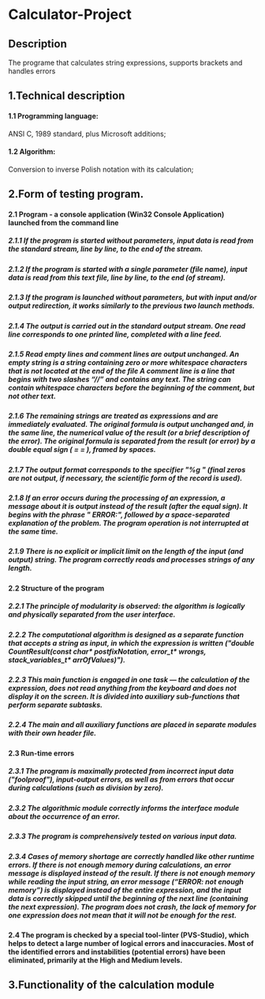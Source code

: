 # Calculator-Project

Description
-----------

The programe that calculates string expressions, supports brackets and handles errors


1.Technical description
---------------------

#### **1.1** Programming language:
  ANSI C, 1989 standard, plus Microsoft additions;
#### **1.2** Algorithm:
  Conversion to inverse Polish notation with its calculation;
  
  
2.Form of testing program.
--------------------------

#### 2.1 Program - a console application (Win32 Console Application) launched from the command line

##### **2.1.1** If the program is started without parameters, input data is read from the standard stream, line by line, to the end of the stream.
##### **2.1.2** If the program is started with a single parameter (file name), input data is read from this text file, line by line, to the end (of stream).
##### **2.1.3** If the program is launched without parameters, but with input and/or output redirection, it works similarly to the previous two launch methods.
##### **2.1.4** The output is carried out in the standard output stream. One read line corresponds to one printed line, completed with a line feed.
##### **2.1.5** Read empty lines and comment lines are output unchanged. An empty string is a string containing zero or more whitespace characters that is not located at the end of the file A comment line is a line that begins with two slashes “//” and contains any text. The string can contain whitespace characters before the beginning of the comment, but not other text.
##### **2.1.6** The remaining strings are treated as expressions and are immediately evaluated. The original formula is output unchanged and, in the same line, the numerical value of the result (or a brief description of the error). The original formula is separated from the result (or error) by a double equal sign ( = = ), framed by spaces.
##### **2.1.7** The output format corresponds to the specifier "%g " (final zeros are not output, if necessary, the scientific form of the record is used).
##### **2.1.8** If an error occurs during the processing of an expression, a message about it is output instead of the result (after the equal sign). It begins with the phrase " ERROR:", followed by a space-separated explanation of the problem. The program operation is not interrupted at the same time.
##### **2.1.9** There is no explicit or implicit limit on the length of the input (and output) string. The program correctly reads and processes strings of any length.

#### **2.2** Structure of the program

##### **2.2.1** The principle of modularity is observed: the algorithm is logically and physically separated from the user interface.
##### **2.2.2** The computational algorithm is designed as a separate function that accepts a string as input, in which the expression is written ("double CountResult(const char* postfixNotation, error_t* wrongs, stack_variables_t* arrOfValues)").
##### **2.2.3** This main function is engaged in one task — the calculation of the expression, does not read anything from the keyboard and does not display it on the screen. It is divided into auxiliary sub-functions that perform separate subtasks.
##### **2.2.4** The main and all auxiliary functions are placed in separate modules with their own header file.

#### **2.3** Run-time errors

##### **2.3.1** The program is maximally protected from incorrect input data ("foolproof"), input-output errors, as well as from errors that occur during calculations (such as division by zero).
##### **2.3.2** The algorithmic module correctly informs the interface module about the occurrence of an error.
##### **2.3.3** The program is comprehensively tested on various input data.
##### **2.3.4** Cases of memory shortage are correctly handled like other runtime errors. If there is not enough memory during calculations, an error message is displayed instead of the result. If there is not enough memory while reading the input string, an error message (“ERROR: not enough memory”) is displayed instead of the entire expression, and the input data is correctly skipped until the beginning of the next line (containing the next expression). The program does not crash, the lack of memory for one expression does not mean that it will not be enough for the rest.

#### **2.4** The program is checked by a special tool-linter (PVS-Studio), which helps to detect a large number of logical errors and inaccuracies. Most of the identified errors and instabilities (potential errors) have been eliminated, primarily at the High and Medium levels.

3.Functionality of the calculation module
------------------------------------------
